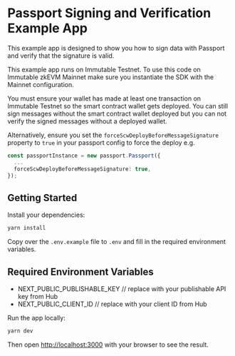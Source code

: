 # Passport Signing and Verification Example App

This example app is designed to show you how to sign data with Passport and verify that the signature is valid.

This example app runs on Immutable Testnet. To use this code on Immutable zkEVM Mainnet make sure you instantiate the SDK with the Mainnet configuration.

You must ensure your wallet has made at least one transaction on Immutable Testnet so the smart contract wallet gets deployed. You can still sign messages without the smart contract wallet deployed but you can not verify the signed messages without a deployed wallet.

Alternatively, ensure you set the `forceScwDeployBeforeMessageSignature` property to `true` in your passport config to force the deploy e.g.

```ts
const passportInstance = new passport.Passport({
  ...
  forceScwDeployBeforeMessageSignature: true,
});
```

## Getting Started

Install your dependencies:

```bash
yarn install
```

Copy over the `.env.example` file to `.env` and fill in the required environment variables.

## Required Environment Variables

- NEXT_PUBLIC_PUBLISHABLE_KEY // replace with your publishable API key from Hub
- NEXT_PUBLIC_CLIENT_ID // replace with your client ID from Hub

Run the app locally:

```bash
yarn dev
```

Then open [http://localhost:3000](http://localhost:3000) with your browser to see the result.

